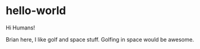 # hello-world

Hi Humans!

Brian here, I like golf and space stuff.
Golfing in space would be awesome.
